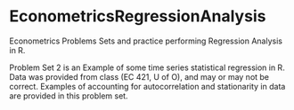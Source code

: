 # EconometricsRegressionAnalysis
Econometrics Problems Sets and practice performing Regression Analysis in R.

Problem Set 2 is an Example of some time series statistical regression in R. Data was provided from class (EC 421, U of O), and may or may not be correct. Examples of accounting for autocorrelation and stationarity in data are provided in this problem set.
